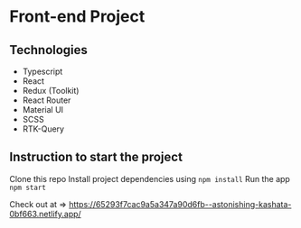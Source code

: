 # Front-end Project

## Technologies

- Typescript
- React
- Redux (Toolkit)
- React Router
- Material UI
- SCSS
- RTK-Query

## Instruction to start the project

Clone this repo
Install project dependencies using `npm install`
Run the app  `npm start`

Check out at => https://65293f7cac9a5a347a90d6fb--astonishing-kashata-0bf663.netlify.app/
